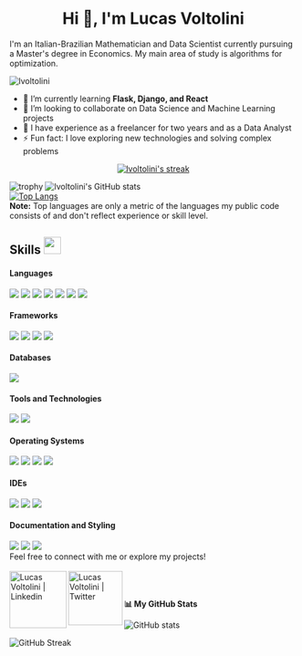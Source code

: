 <h1 align="center">Hi 👋, I'm Lucas Voltolini</h1>

I'm an Italian-Brazilian Mathematician and Data Scientist currently pursuing a Master's degree in Economics. My main area of study is algorithms for optimization.

<p align="left"> <img src="https://komarev.com/ghpvc/?username=lvoltolini" alt="lvoltolini" /> </p>

- 🌱 I’m currently learning **Flask, Django, and React**
- 👯 I’m looking to collaborate on Data Science and Machine Learning projects
- 🤝 I have experience as a freelancer for two years and as a Data Analyst
- ⚡ Fun fact: I love exploring new technologies and solving complex problems

<p align="center">
    <a href="https://github.com/lvoltolini/github-readme-streak-stats">
        <img title="🔥 Get streak stats for your profile at git.io/streak-stats" alt="lvoltolini's streak" src="https://github-readme-streak-stats.herokuapp.com/?user=lvoltolini&theme=black-ice&hide_border=true&stroke=0000&background=060A0CD0"/>
    </a>
</p>

![trophy](https://github-profile-trophy.vercel.app/?username=lvoltolini&row=1&no-bg=true)
![lvoltolini's GitHub stats](https://github-readme-stats.vercel.app/api?username=lvoltolini&show_icons=true&count_private=true&theme=great-gatsby) </br>
[![Top Langs](https://github-readme-stats.vercel.app/api/top-langs/?username=lvoltolini&theme=great-gatsby&layout=compact)](https://github.com/lvoltolini)
</br>
<b>Note:</b> Top languages are only a metric of the languages my public code consists of and don't reflect experience or skill level.

## Skills <img src="https://media.giphy.com/media/iY8CRBdQXODJSCERIr/giphy.gif" width="30px">&nbsp; 

<h4>Languages</h4>
<span> 
    <img src="https://img.shields.io/badge/java-%23ED8B00.svg?style=for-the-badge&logo=openjdk&logoColor=white">
    <img src="https://img.shields.io/badge/-Julia-9558B2?style=for-the-badge&logo=julia&logoColor=white">
    <img src="https://img.shields.io/badge/Python-3776AB?style=for-the-badge&logo=python&logoColor=white">
    <img src="https://img.shields.io/badge/SQL-3776AB?style=for-the-badge&logo=sql&logoColor=white">
    <img src="https://img.shields.io/badge/Javascript-3776AB?style=for-the-badge&logo=javascript&logoColor=white">
    <img src="https://img.shields.io/badge/Bash-3776AB?style=for-the-badge&logo=gnu-bash&logoColor=white">
    <img src="https://img.shields.io/badge/R-3776AB?style=for-the-badge&logo=r&logoColor=white">
</span>

<h4>Frameworks</h4>
<span>
    <img src="https://img.shields.io/badge/Flask-000000?style=for-the-badge&logo=flask&logoColor=white">
    <img src="https://img.shields.io/badge/spring-%236DB33F.svg?style=for-the-badge&logo=spring&logoColor=white">
    <img src="https://img.shields.io/badge/Django-092E20?style=for-the-badge&logo=django&logoColor=white">
    <img src="https://img.shields.io/badge/React-20232A?style=for-the-badge&logo=react&logoColor=61DAFB">
</span>

<h4>Databases</h4>
<span>
    <img src="https://img.shields.io/badge/PostgreeSQL-00000F?style=for-the-badge&logo=Postgreesql&logoColor=white">

<h4>Tools and Technologies</h4>
<span>
    <img src="https://img.shields.io/badge/Git-F05032?style=for-the-badge&logo=git&logoColor=white">
    <img src="https://img.shields.io/badge/Postman-FF6C37?style=for-the-badge&logo=postman&logoColor=white">
</span>

<h4>Operating Systems</h4>
<span>
    <img src="https://img.shields.io/badge/Linux-FCC624?style=for-the-badge&logo=linux&logoColor=black">
    <img src="https://img.shields.io/badge/Manjaro-35BF5C?style=for-the-badge&logo=Manjaro&logoColor=white">
    <img src="https://img.shields.io/badge/Linux%20Mint-87CF3E?style=for-the-badge&logo=Linux%20Mint&logoColor=white">
    <img src="https://img.shields.io/badge/Windows-0078D6?style=for-the-badge&logo=windows&logoColor=white">
</span>

<h4>IDEs</h4>
<span>
    <img src="https://img.shields.io/badge/Jupyter-F37626?style=for-the-badge&logo=jupyter&logoColor=white">
    <img src="https://img.shields.io/badge/Visual_Studio_Code-0078D4?style=for-the-badge&logo=visual%20studio%20code&logoColor=white">
    <img src = "https://img.shields.io/badge/Eclipse-FE7A16.svg?style=for-the-badge&logo=Eclipse&logoColor=white">
</span>

<h4>Documentation and Styling</h4>
<span>
    <img src = "https://img.shields.io/badge/html5-%23E34F26.svg?style=for-the-badge&logo=html5&logoColor=white">
    <img src = "https://img.shields.io/badge/css3-%231572B6.svg?style=for-the-badge&logo=css3&logoColor=white">
    <img src = "https://img.shields.io/badge/latex-%23008080.svg?style=for-the-badge&logo=latex&logoColor=white">
</span>

</br>
Feel free to connect with me or explore my projects! 
</br>
</br>
<a href="https://www.linkedin.com/in/lucas-voltolini/"> 
    <img align="left" alt="Lucas Voltolini | Linkedin" width="100px" src="https://img.shields.io/badge/LinkedIn-0077B5?style=for-the-badge&logo=linkedin&logoColor=white" />
</a>
<a href="https://twitter.com/LucasVoltolini"> 
    <img align="left" alt="Lucas Voltolini | Twitter" width="95px" src="https://img.shields.io/badge/Twitter-1DA1F2?style=for-the-badge&logo=twitter&logoColor=white" />
</a>
<!-- <a href="your-portfolio-website-link"> 
    <img align="left" alt="Lucas Voltolini | Portfolio" width="26px" src="https://github.com/avinal/avinal/blob/main/assets/website.png" />
</a> -->

</br>
</br>

<b>📊 My GitHub Stats</b>

![GitHub stats](https://github-readme-stats.vercel.app/api?username=lvoltolini&show_icons=true&count_private=true&theme=great-gatsby)

![GitHub Streak](https://github-readme-streak-stats.herokuapp.com/?user=lvoltolini&theme=great-gatsby)
